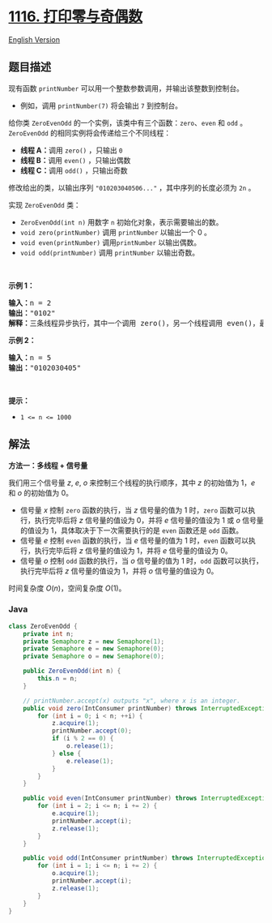 # [1116. 打印零与奇偶数](https://leetcode.cn/problems/print-zero-even-odd)

[English Version](/solution/1100-1199/1116.Print%20Zero%20Even%20Odd/README_EN.md)

## 题目描述

<p>现有函数 <code>printNumber</code> 可以用一个整数参数调用，并输出该整数到控制台。</p>

<ul>
	<li>例如，调用 <code>printNumber(7)</code> 将会输出 <code>7</code> 到控制台。</li>
</ul>

<p>给你类 <code>ZeroEvenOdd</code> 的一个实例，该类中有三个函数：<code>zero</code>、<code>even</code> 和 <code>odd</code> 。<code>ZeroEvenOdd</code> 的相同实例将会传递给三个不同线程：</p>

<ul>
	<li><strong>线程 A：</strong>调用 <code>zero()</code> ，只输出 <code>0</code></li>
	<li><strong>线程 B：</strong>调用 <code>even()</code> ，只输出偶数</li>
	<li><strong>线程 C：</strong>调用 <code>odd()</code> ，只输出奇数</li>
</ul>

<p>修改给出的类，以输出序列 <code>"010203040506..."</code> ，其中序列的长度必须为 <code>2n</code> 。</p>

<p>实现 <code>ZeroEvenOdd</code> 类：</p>

<ul>
	<li><code>ZeroEvenOdd(int n)</code> 用数字 <code>n</code> 初始化对象，表示需要输出的数。</li>
	<li><code>void zero(printNumber)</code> 调用 <code>printNumber</code> 以输出一个 0 。</li>
	<li><code>void even(printNumber)</code> 调用<code>printNumber</code> 以输出偶数。</li>
	<li><code>void odd(printNumber)</code> 调用 <code>printNumber</code> 以输出奇数。</li>
</ul>

<p>&nbsp;</p>

<p><strong>示例 1：</strong></p>

<pre>
<strong>输入：</strong>n = 2
<strong>输出：</strong>"0102"
<strong>解释：</strong>三条线程异步执行，其中一个调用 zero()，另一个线程调用 even()，最后一个线程调用odd()。正确的输出为 "0102"。
</pre>

<p><strong>示例 2：</strong></p>

<pre>
<strong>输入：</strong>n = 5
<strong>输出：</strong>"0102030405"
</pre>

<p>&nbsp;</p>

<p><strong>提示：</strong></p>

<ul>
	<li><code>1 &lt;= n &lt;= 1000</code></li>
</ul>

## 解法

**方法一：多线程 + 信号量**

我们用三个信号量 $z$, $e$, $o$ 来控制三个线程的执行顺序，其中 $z$ 的初始值为 $1$，$e$ 和 $o$ 的初始值为 $0$。

-   信号量 $x$ 控制 `zero` 函数的执行，当 $z$ 信号量的值为 $1$ 时，`zero` 函数可以执行，执行完毕后将 $z$ 信号量的值设为 $0$，并将 $e$ 信号量的值设为 $1$ 或 $o$ 信号量的值设为 $1$，具体取决于下一次需要执行的是 `even` 函数还是 `odd` 函数。
-   信号量 $e$ 控制 `even` 函数的执行，当 $e$ 信号量的值为 $1$ 时，`even` 函数可以执行，执行完毕后将 $z$ 信号量的值设为 $1$，并将 $e$ 信号量的值设为 $0$。
-   信号量 $o$ 控制 `odd` 函数的执行，当 $o$ 信号量的值为 $1$ 时，`odd` 函数可以执行，执行完毕后将 $z$ 信号量的值设为 $1$，并将 $o$ 信号量的值设为 $0$。

时间复杂度 $O(n)$，空间复杂度 $O(1)$。

### **Java**

```java
class ZeroEvenOdd {
    private int n;
    private Semaphore z = new Semaphore(1);
    private Semaphore e = new Semaphore(0);
    private Semaphore o = new Semaphore(0);

    public ZeroEvenOdd(int n) {
        this.n = n;
    }

    // printNumber.accept(x) outputs "x", where x is an integer.
    public void zero(IntConsumer printNumber) throws InterruptedException {
        for (int i = 0; i < n; ++i) {
            z.acquire(1);
            printNumber.accept(0);
            if (i % 2 == 0) {
                o.release(1);
            } else {
                e.release(1);
            }
        }
    }

    public void even(IntConsumer printNumber) throws InterruptedException {
        for (int i = 2; i <= n; i += 2) {
            e.acquire(1);
            printNumber.accept(i);
            z.release(1);
        }
    }

    public void odd(IntConsumer printNumber) throws InterruptedException {
        for (int i = 1; i <= n; i += 2) {
            o.acquire(1);
            printNumber.accept(i);
            z.release(1);
        }
    }
}
```
